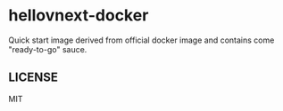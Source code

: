 hellovnext-docker
=================

Quick start image derived from official docker image and contains come "ready-to-go" sauce.

## LICENSE

MIT

